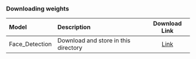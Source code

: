 ### Downloading weights

| Model        | Description           | Download Link  |
| :------------- |:-------------| :-----:|
| Face_Detection    | Download and store in this directory | [Link](https://drive.google.com/file/d/1uNLYCPFFmO-og3WSHyFytJQLLYOwH5uY/view?usp=sharing) |